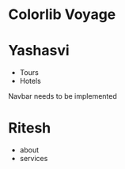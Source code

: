 # Colorlib Voyage

# Yashasvi

* Tours
* Hotels

Navbar needs to be implemented

# Ritesh

* about 
* services
